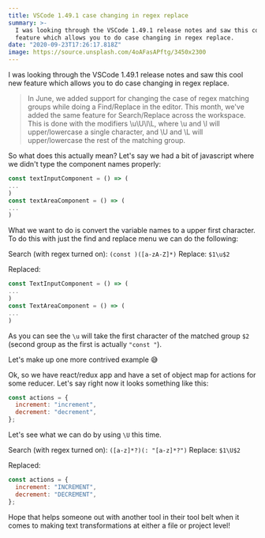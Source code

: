 ```yaml
---
title: VSCode 1.49.1 case changing in regex replace
summary: >-
  I was looking through the VSCode 1.49.1 release notes and saw this cool new
  feature which allows you to do case changing in regex replace.
date: "2020-09-23T17:26:17.818Z"
image: https://source.unsplash.com/4oAFasAPftg/3450x2300
---
```


I was looking through the VSCode 1.49.1 release notes and saw this cool new feature which allows you to do case changing in regex replace.

> In June, we added support for changing the case of regex matching groups while doing a Find/Replace in the editor. This month, we've added the same feature for Search/Replace across the workspace. This is done with the modifiers \u\U\l\L, where \u and \l will upper/lowercase a single character, and \U and \L will upper/lowercase the rest of the matching group.

So what does this actually mean? Let's say we had a bit of javascript where we didn't type the component names properly:

```javascript
const textInputComponent = () => (
...
)
const textAreaComponent = () => (
...
)
```

What we want to do is convert the variable names to a upper first character. To do this with just the find and replace menu we can do the following:

Search (with regex turned on): `(const )([a-zA-Z]*)`
Replace: `$1\u$2`

Replaced:

```javascript
const TextInputComponent = () => (
...
)
const TextAreaComponent = () => (
...
)
```

As you can see the `\u` will take the first character of the matched group `$2` (second group as the first is actually `"const "`).

Let's make up one more contrived example 😅

Ok, so we have react/redux app and have a set of object map for actions for some reducer. Let's say right now it looks something like this:

```javascript
const actions = {
  increment: "increment",
  decrement: "decrement",
};
```

Let's see what we can do by using `\U` this time.

Search (with regex turned on): `([a-z]*?)(: "[a-z]*?")`
Replace: `$1\U$2`

Replaced:

```javascript
const actions = {
  increment: "INCREMENT",
  decrement: "DECREMENT",
};
```

Hope that helps someone out with another tool in their tool belt when it comes to making text transformations at either a file or project level!
